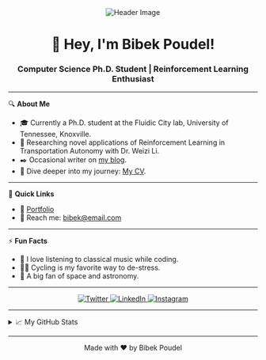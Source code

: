 <div align="center">
  <img src="https://github.com/poudel-bibek/poudel-bibek/blob/main/assets/header_image.png?raw=true" alt="Header Image">
</div>

<h1 align="center">👋 Hey, I'm Bibek Poudel!</h1>
<h3 align="center">Computer Science Ph.D. Student | Reinforcement Learning Enthusiast</h3>

---

🔍 **About Me**

- 🎓 Currently a Ph.D. student at the Fluidic City lab, University of Tennessee, Knoxville.
- 🚀 Researching novel applications of Reinforcement Learning in Transportation Autonomy with Dr. Weizi Li.
- ✒️ Occasional writer on [my blog](https://poudel-bibek.github.io/blog).
- 📄 Dive deeper into my journey: [My CV](https://poudel-bibek.github.io/resume.pdf).

---

💬 **Quick Links**

- 🚀 [Portfolio](https://poudel-bibek.github.io/)
- 📧 Reach me: bibek@email.com

---

⚡ **Fun Facts**

- 🎵 I love listening to classical music while coding.
- 🚴‍♂️ Cycling is my favorite way to de-stress.
- 🌌 A big fan of space and astronomy.

---

<p align="center">
  <a href="https://twitter.com/poudel_bibek">
    <img src="https://img.icons8.com/fluent/48/000000/twitter.png" alt="Twitter">
  </a>
  <a href="https://www.linkedin.com/in/poudel-bibek/">
    <img src="https://img.icons8.com/fluent/48/000000/linkedin.png" alt="LinkedIn">
  </a>
  <a href="https://www.instagram.com/poudel_bibek/">
    <img src="https://img.icons8.com/fluent/48/000000/instagram-new.png" alt="Instagram">
  </a>
</p>

---

<details>
  <summary>📈 My GitHub Stats</summary>
  <br>

  ![Bibek's GitHub stats](https://github-readme-stats.vercel.app/api?username=poudel-bibek&show_icons=true&theme=radical)
</details>

---

<p align="center">
  Made with ❤️ by Bibek Poudel
</p>

